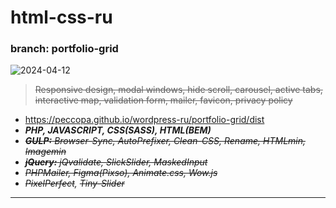 # html-css-ru
### branch: portfolio-grid
![2024-04-12](https://)
>~~Responsive design, modal windows, hide scroll, carousel, active tabs,~~  
>~~interactive map, validation form, mailer, favicon, privacy policy~~
- https://peccopa.github.io/wordpress-ru/portfolio-grid/dist
- ***PHP, JAVASCRIPT, CSS(SASS), HTML(BEM)***
- ~~***GULP:*** *Browser-Sync, AutoPrefixer, Clean-CSS, Rename, HTMLmin, Imagemin*~~
- ~~***jQuery:*** *jQvalidate, SlickSlider, MaskedInput*~~
- ~~*PHPMailer, Figma(Pixso), Animate.css, Wow.js*~~
- *~~PixelPerfect~~, ~~Tiny-Slider~~*
___

